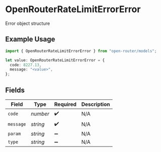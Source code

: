 # OpenRouterRateLimitErrorError

Error object structure

## Example Usage

```typescript
import { OpenRouterRateLimitErrorError } from "open-router/models";

let value: OpenRouterRateLimitErrorError = {
  code: 8227.13,
  message: "<value>",
};
```

## Fields

| Field              | Type               | Required           | Description        |
| ------------------ | ------------------ | ------------------ | ------------------ |
| `code`             | *number*           | :heavy_check_mark: | N/A                |
| `message`          | *string*           | :heavy_check_mark: | N/A                |
| `param`            | *string*           | :heavy_minus_sign: | N/A                |
| `type`             | *string*           | :heavy_minus_sign: | N/A                |